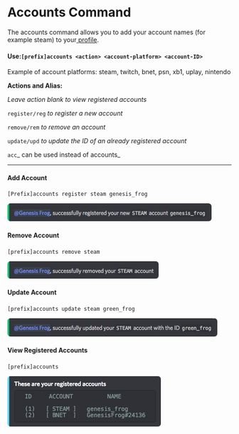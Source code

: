 # Accounts Command

The accounts command allows you to add your account names \(for example steam\) to your[ profile](/commands/community/profile.md).

#### Use:`[prefix]accounts <action> <account-platform> <account-ID>`

Example of account platforms: steam, twitch, bnet, psn, xb1, uplay, nintendo

**Actions and Alias:**

_Leave action blank to view registered accounts_

`register/reg` _to register a new account_

`remove/rem` _to remove an account_

`update/upd` _to update the ID of an already registered account_

`acc`_ can be used instead of accounts_

---

#### Add Account

`[Prefix]accounts register steam genesis_frog`

![](/assets/Ems_SteamReg.png)

#### Remove Account

`[prefix]accounts remove steam`

![](/assets/Ems_Steamremove.png)

#### Update Account

`[prefix]accounts update steam green_frog`

![](/assets/Ems_Steamupdate_preview.png)

#### View Registered Accounts

`[prefix]accounts`

![](/assets/Ems_accregi_preview.png)

